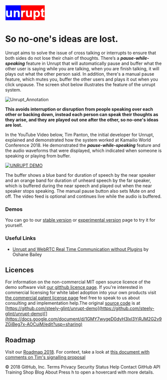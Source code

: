 ![](https://github.com/Unrupt/unrupt.github.io/blob/master/images/unrupt%20logo.PNG?raw=true)
# So no-one's ideas are lost.

Unrupt aims to solve the issue of cross talking or interrupts to ensure that both sides do not lose their chain of thoughts. There’s a ***pause-while-speaking*** feature in Unrupt that will automatically pause and buffer what the other user is saying while you are talking, when you are finish talking, it will plays out what the other person said. In addition, there's a manual pause feature, which mutes you, buffer the other users and plays it out when you click unpause. The screen shot below illustrates the feature of the unrupt system.

<img src="https://image.ibb.co/mYquwo/Unrupt_Annotation.png" alt="Unrupt_Annotation" border="0">

‍**This avoids interruption or disruption from people speaking over each other or backing down, instead each person can speak their thoughts as they arise, and they are played out one after the other, so no-one's ideas are lost.**

In the YouTube Video below, Tim Panton, the initial developer for Unrupt, explained and demonstrated how the system worked at Kamailio World Conference 2018. He demonstrated the ***pause-while-speaking*** feature and the audio waveforms that were displayed, which indicated when someone is speaking or playing from buffer. 

<a target="_blank" href="https://www.youtube.com/embed/az_g2tOxhPI?start=782&amp;end=936&amp;autoplay=1" rel="nofollow"><img data-canonical-src="https://www.youtube.com/embed/az_g2tOxhPI?start=782&amp;end=936&amp;autoplay=1" src="https://camo.githubusercontent.com/d6d7498df7c7318d9b975655632617b33cdafbef/68747470733a2f2f696d6167652e6962622e636f2f6248484474792f64656d6f2e706e67" alt="UNRUPT DEMO" data-canonical-src="https://image.ibb.co/bHHDty/demo.png" style="max-width:100%;"></a>

The buffer shows a blue band for duration of speech by the near speaker and an orange band for duration of unheard speech by the far speaker, which is buffered during the near speech and played out when the near speaker stops speaking. The manual pause button also sets Mute on and off. The video feed is optional and continues live while the audio is buffered.

### Demos

You can go to our [stable version](https://unrupt.github.io/unrupt) or [experimental version](https://b4oshany.github.io/unrupt-demo) page to try it for yourself.

### Useful Links

* [Unrupt and WebRTC Real Time Communication without Plugins](https://docs.google.com/presentation/d/e/2PACX-1vQFTN14JutDuXvi-DUKWtp7gMfRggnoAwvycis8Ly450JKKwOOIV3ggPjPhWxZDgM6-08ohvZutpwus/pub?start=false&loop=false&delayms=3000) by Oshane Bailey

## **Licences**

For information on the non-commercial MIT open source licence of the demo software visit [our gitthub licence page](https://github.com/steely-glint/unrupt-demo/blob/master/LICENSE). If you're interested in commercial licensing for white label adoption into your own products visit [the commercial patent license page](https://docs.google.com/document/d/1Vllclet_HAtP1CSrq9xUfyZ9OAf53xEurgfGcryjurc/edit?usp=sharing) feel free to speak to us about consulting and implementation help.The original [source code](https://github.com/steely-glint/unrupt-demo) is at [https://github.com/steely-glint/unrupt-demo](https://github.com/steely-glint/unrupt-demo)[](https://docs.google.com/document/d/1GMY7wygeD0dyH3lxl3YjRJM2G2v9ZGiBeg7x-AOCuiM/edit?usp=sharing)

## **Roadmap**

Visit our [Roadmap 2018](https://docs.google.com/document/d/1Xf5LLFaNVRIa-bGX67v_XsYMWW4lbfdKqtzS3_iYNF4/edit#). For context, take a look at [this document with comments on Tim's signalling proposal](https://docs.google.com/document/d/1GMY7wygeD0dyH3lxl3YjRJM2G2v9ZGiBeg7x-AOCuiM/edit?usp=sharing)


© 2018 GitHub, Inc. Terms Privacy Security Status Help Contact GitHub API Training Shop Blog About Press h to open a hovercard with more details.
